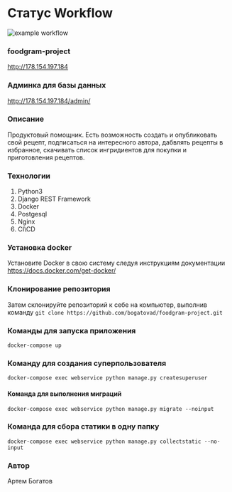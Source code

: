 # Статус Workflow
![example workflow](https://github.com/bogatovad/foodgram-project/actions/workflows/foodgram_workflow.yml/badge.svg)
### foodgram-project
http://178.154.197.184
### Админка для базы данных
http://178.154.197.184/admin/
### Описание
Продуктовый помощник.
Есть возможность создать и опубликовать свой рецепт,
подписаться на интересного автора, дабвлять рецепты в избранное,
скачивать список ингридиентов для покупки и приготовления рецептов.
### Технологии
1. Python3
2. Django REST Framework
3. Docker
4. Postgesql
5. Nginx
6. CI\CD
### Установка docker
Установите Docker в свою систему следуя инструкциям документации
https://docs.docker.com/get-docker/
### Клонирование репозитория
Затем склонируйте репозиторий к себе на компьютер, выполнив команду
```git clone https://github.com/bogatovad/foodgram-project.git```
### Команды для запуска приложения
```docker-compose up```
### Команду для создания суперпользователя
```docker-compose exec webservice python manage.py createsuperuser```
#### Команда для выполнения миграций
```docker-compose exec webservice python manage.py migrate --noinput```
### Команда для сбора статики в одну папку
```docker-compose exec webservice python manage.py collectstatic --no-input```
### Автор
Артем Богатов
